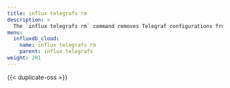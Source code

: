 ```yaml
---
title: influx telegrafs rm
description: >
  The `influx telegrafs rm` command removes Telegraf configurations from InfluxDB.
menu:
  influxdb_cloud:
    name: influx telegrafs rm
    parent: influx telegrafs
weight: 201
---
```


{{< duplicate-oss >}}
